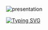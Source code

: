 ![presentation](https://github.com/z-bj/z-bj/blob/master/img/Gitprofil.svg)

[![Typing SVG](https://readme-typing-svg.herokuapp.com?size=40&duration=2300&color=004C9C&background=FFFFFF00&width=1500&height=150&lines=Thank+your+for+taking+the+time+to+view+my+GitHub+Profil;See+you+soon+%F0%9F%91%8B)](#)
